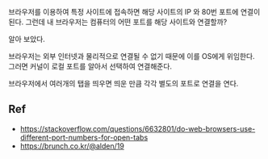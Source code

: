 브라우저를 이용하여 특정 사이트에 접속하면 해당 사이트의 IP 와 80번 포트에 연결이 된다. 그런데 내 브라우저는 컴퓨터의 어떤 포트를 해당 사이트와 연결할까?

알아 보았다.

브라우저는 외부 인터넷과 물리적으로 연결될 수 없기 때문에 이를 OS에게 위임한다. 그러면 커널이 로컬 포트를 알아서 선택하여 연결해준다.

브라우저에서 여러개의 탭을 띄우면 띄운 만큼 각각 별도의 포트로 연결을 연다.

## Ref

- https://stackoverflow.com/questions/6632801/do-web-browsers-use-different-port-numbers-for-open-tabs
- https://brunch.co.kr/@alden/19
